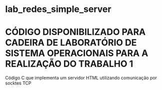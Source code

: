# lab_redes_simple_server
# CÓDIGO DISPONIBILIZADO PARA CADEIRA DE LABORATÓRIO DE SISTEMA OPERACIONAIS PARA A REALIZAÇÃO DO TRABALHO 1  
Código C que implementa um servidor HTML utilizando comunicação por socktes TCP 
